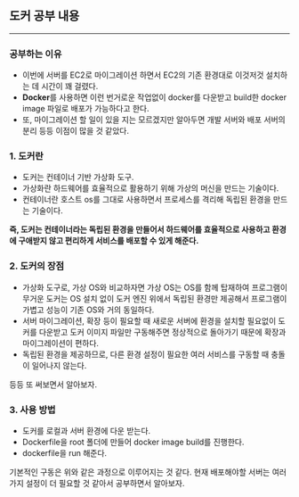 ## 도커 공부 내용

---
### 공부하는 이유
- 이번에 서버를 EC2로 마이그레이션 하면서 EC2의 기존 환경대로 이것저것 설치하는 데 시간이 꽤 걸렸다.
- **Docker**를 사용하면 이런 번거로운 작업없이 docker를 다운받고 build한 docker image 파일로 배포가 가능하다고 한다.
- 또, 마이그레이션 할 일이 있을 지는 모르겠지만 알아두면 개발 서버와 배포 서버의 분리 등등 이점이 많을 것 같았다.

### 1. 도커란
- 도커는 컨테이너 기반 가상화 도구.
- 가상화란 하드웨어를 효율적으로 활용하기 위해 가상의 머신을 만드는 기술이다.
- 컨테이너란 호스트 os를 그대로 사용하면서 프로세스를 격리해 독립된 환경을 만드는 기술이다.

**즉, 도커는 컨테이너라는 독립된 환경을 만들어서 하드웨어를 효율적으로 사용하고 환경에 구애받지 않고 편리하게
서비스를 배포할 수 있게 해준다.**

### 2. 도커의 장점
- 가상화 도구로, 가상 OS와 비교하자면 가상 OS는 OS를 함께 탑재하여 프로그램이 무거운
  도커는 OS 설치 없이 도커 엔진 위에서 독립된 환경만 제공해서 프로그램이 가볍고 성능이 기존 OS와 거의 동일하다.
- 서버 마이그레이션, 확장 등이 필요할 때 새로운 서버에 환경을 설치할 필요없이 도커를 다운받고 도커 이미지 파일만 구동해주면
  정상적으로 돌아가기 때문에 확장과 마이그레이션이 편하다.
- 독립된 환경을 제공하므로, 다른 환경 설정이 필요한 여러 서비스를 구동할 때 충돌이 일어나지 않는다.

등등 또 써보면서 알아보자.

### 3. 사용 방법
- 도커를 로컬과 서버 환경에 다운 받는다.
- Dockerfile을 root 폴더에 만들어 docker image build를 진행한다.
- dockerfile을 run 해준다.

기본적인 구동은 위와 같은 과정으로 이루어지는 것 같다.
현재 배포해야할 서버는 여러가지 설정이 더 필요할 것 같아서 공부하면서 알아보자.
